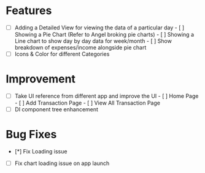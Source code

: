 # Features
- [ ] Adding a Detailed View for viewing the data of a particular day
        - [ ] Showing a Pie Chart (Refer to Angel broking pie charts)
        - [ ] Showing a Line chart to show day by day data for week/month
        - [ ] Show breakdown of expenses/income  alongside pie chart
- [ ] Icons & Color for different Categories

# Improvement
- [ ] Take UI reference from different app and improve the UI
        - [ ] Home Page
        - [ ] Add Transaction Page
        - [ ] View All Transaction Page
- [ ] DI component tree enhancement

# Bug Fixes
- [*] Fix Loading issue
- [ ] Fix chart loading issue on app launch